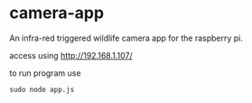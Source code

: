# camera-app
An infra-red triggered wildlife camera app for the raspberry pi.


access using http://192.168.1.107/

to run program use
```
sudo node app.js
```